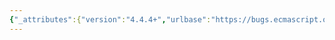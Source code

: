 ```yaml
---
{"_attributes":{"version":"4.4.4+","urlbase":"https://bugs.ecmascript.org/","maintainer":"dherman@mozilla.com"},"bug":{"bug_id":2663,"creation_ts":"2014-04-16 10:19:00 -0700","short_desc":"12.14.5.2 DestructuringAssignmentEvaluation: Stray ToObject conversion","delta_ts":"2014-04-29 22:38:24 -0700","product":"Draft for 6th Edition","component":"technical issue","version":"Rev 23: April 5, 2014 Draft","rep_platform":"All","op_sys":"All","bug_status":"RESOLVED","resolution":"FIXED","priority":"Normal","bug_severity":"normal","everconfirmed":true,"reporter":{"uid":"andrebargull","name":"André Bargull"},"assigned_to":{"uid":"allen","name":"Allen Wirfs-Brock"},"long_desc":[{"commentid":7751,"comment_count":0,"who":{"uid":"andrebargull","name":"André Bargull"},"bug_when":"2014-04-16 10:19:23 -0700","thetext":"12.14.5.2 Runtime Semantics: DestructuringAssignmentEvaluation,\n\nAssignmentProperty : IdentifierReference Initializer{opt}, step 4b\n\n> Let v be ToObject(GetValue(defaultValue)).\n\n\nRemove ToObject() call."},{"commentid":7752,"comment_count":1,"who":{"uid":"allen","name":"Allen Wirfs-Brock"},"bug_when":"2014-04-16 14:39:00 -0700","thetext":"fixed in rev24 editor's draft"},{"commentid":8020,"comment_count":2,"who":{"uid":"allen","name":"Allen Wirfs-Brock"},"bug_when":"2014-04-29 22:38:24 -0700","thetext":"fixed in rev24"}]}}
---
```

